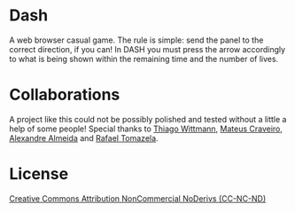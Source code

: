# Dash

A web browser casual game. The rule is simple: send the panel to the correct direction, if you can! In DASH you must press the arrow accordingly to what is being shown within the remaining time and the number of lives.

# Collaborations
A project like this could not be possibly polished and tested without a little a help of some people! Special thanks to [Thiago Wittmann](http://thiagowittmann.github.io/), [Mateus Craveiro](http://mccraveiro.github.io/), [Alexandre Almeida](http://alexandrealmeida.io/) and [Rafael Tomazela](https://twitter.com/sohakes).

# License

[Creative Commons Attribution NonCommercial NoDerivs (CC-NC-ND)](https://tldrlegal.com/license/creative-commons-attribution-noncommercial-noderivs-(cc-nc-nd))
